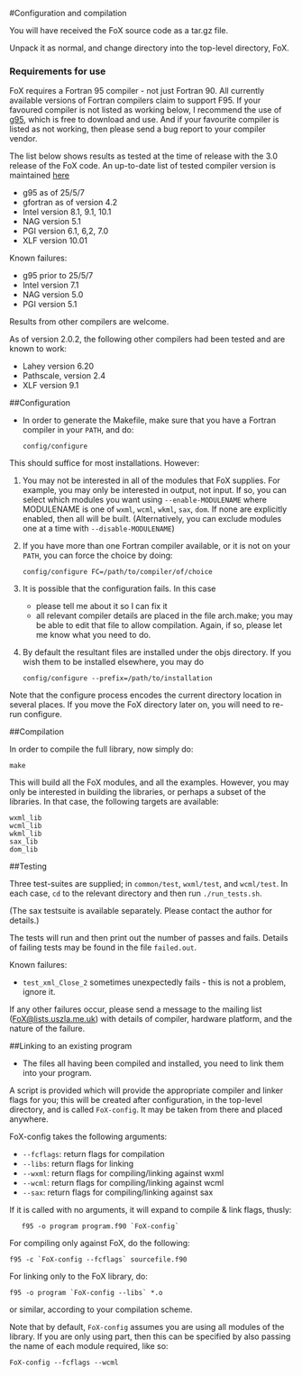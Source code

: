 #Configuration and compilation

You will have received the FoX source code as a tar.gz file.

Unpack it as normal, and change directory into the top-level directory, FoX.


### Requirements for use

FoX requires a Fortran 95 compiler - not just Fortran 90. All currently available versions of Fortran compilers claim to support F95. If your favoured compiler is not listed as working below, I recommend the use of [g95](www.g95.org), which is free to download and use. And if your favourite compiler is listed as not working, then please send a bug report to your compiler vendor.

The list below shows results as tested at the time of release with the 3.0 release of the FoX code. An up-to-date list of tested compiler version is maintained [here](http://uszla.me.uk/space/software/FoX/compat/)

* g95 as of 25/5/7
* gfortran as of version 4.2
* Intel version 8.1, 9.1, 10.1
* NAG version 5.1
* PGI version 6.1, 6,2, 7.0
* XLF version 10.01

Known failures:

* g95 prior to 25/5/7  
* Intel version 7.1  
* NAG version 5.0  
* PGI version 5.1  

Results from other compilers are welcome.

As of version 2.0.2, the following other compilers had been tested and are known to work:

* Lahey version 6.20
* Pathscale, version 2.4
* XLF version 9.1

##Configuration

* In order to generate the Makefile, make sure that you have a Fortran compiler in your `PATH`, and do:

    `config/configure`

This should suffice for most installations. However:

1. You may not be interested in all of the modules that FoX supplies. For example, you may only be interested in output, not input. If so, you can select which modules you want using `--enable-MODULENAME` where MODULENAME is one of `wxml`, `wcml`, `wkml`, `sax`, `dom`. If none are explicitly enabled, then all will be built. (Alternatively, you can exclude modules one at a time with `--disable-MODULENAME`)

2. If you have more than one Fortran compiler available, or it is not on your `PATH`, you can force the choice by doing:

   `config/configure FC=/path/to/compiler/of/choice`

3. It is possible that the configuration fails. In this case
	* please tell me about it so I can fix it
  	* all relevant compiler details are placed in the file arch.make; you may be able to edit that file to allow compilation. Again, if so, please let me know what you need to do.

4. By default the resultant files are installed under the objs directory. If you wish them to be installed elsewhere, you may do

    `config/configure --prefix=/path/to/installation`

Note that the configure process encodes the current directory location in several
places.  If you move the FoX directory later on, you will need to re-run configure.

##Compilation

In order to compile the full library, now simply do:

    make

This will build all the FoX modules, and all the examples.
However, you may only be interested in building the libraries, or perhaps a subset of the libraries. In that case, the following targets are available:

    wxml_lib
    wcml_lib
    wkml_lib
    sax_lib
    dom_lib

##Testing

Three test-suites are supplied; in `common/test`, `wxml/test`, and `wcml/test`. In each case, `cd` to the relevant directory and then run `./run_tests.sh`.

(The sax testsuite is available separately. Please contact the author for details.)

The tests will run and then print out the number of passes and fails. Details of failing tests may be found in the file `failed.out`.

Known failures:     
* `test_xml_Close_2` sometimes unexpectedly fails - this is not a problem, ignore it.  

If any other failures occur, please send a message to the mailing list (<FoX@lists.uszla.me.uk>) with details of compiler, hardware platform, and the nature of the failure.

##Linking to an existing program

* The files all having been compiled and installed, you need to link them into your program.

A script is provided which will provide the appropriate compiler and linker flags for you; this will be created after configuration, in the top-level directory, and is called `FoX-config`. It may be taken from there and placed anywhere.

FoX-config takes the following arguments:

* `--fcflags`: return flags for compilation
* `--libs`: return flags for linking
* `--wxml`: return flags for compiling/linking against wxml
* `--wcml`: return flags for compiling/linking against wcml
* `--sax`: return flags for compiling/linking against sax

If it is called with no arguments, it will expand to compile & link flags, thusly:

       f95 -o program program.f90 `FoX-config`

For compiling only against FoX, do the following:

 	f95 -c `FoX-config --fcflags` sourcefile.f90

For linking only to the FoX library, do:

  	f95 -o program `FoX-config --libs` *.o

or similar, according to your compilation scheme. 

Note that by default, `FoX-config` assumes you are using all modules of the library. If you are only using part, then this can be specified by also passing the name of each module required, like so:

	FoX-config --fcflags --wcml
